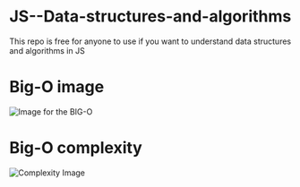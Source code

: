 # JS--Data-structures-and-algorithms
This repo is free for anyone to use if you want to understand data structures and algorithms in JS

# Big-O image
![Image for the BIG-O](https://encrypted-tbn0.gstatic.com/images?q=tbn:ANd9GcTL94rinwZHsSeN9x37CghDpnganStbNj9ekqDtLWGqaL_PFedFnfs_udQigp_rkiFs7b0&usqp=CAU)

# Big-O complexity
![Complexity Image](https://encrypted-tbn0.gstatic.com/images?q=tbn:ANd9GcS2ktSSatF_b-MqZjD5oifolCoyzcw3_DgnObhp3jjQHn0SufsSXk5tZ7g8TXEXVhzgJrk&usqp=CAU)